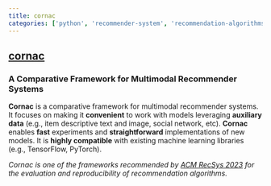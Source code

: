 ```yaml
---
title: cornac
categories: ['python', 'recommender-system', 'recommendation-algorithms']
---
```

## [cornac](https://github.com/PreferredAI/cornac)

### A Comparative Framework for Multimodal Recommender Systems


**Cornac** is a comparative framework for multimodal recommender systems. It focuses on making it **convenient** to work with models leveraging **auxiliary data** (e.g., item descriptive text and image, social network, etc). **Cornac** enables **fast** experiments and **straightforward** implementations of new models. It is **highly compatible** with existing machine learning libraries (e.g., TensorFlow, PyTorch).

*Cornac is one of the frameworks recommended by [ACM RecSys 2023](https://github.com/ACMRecSys/recsys-evaluation-frameworks) for the evaluation and reproducibility of recommendation algorithms.*
